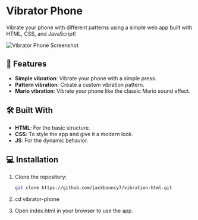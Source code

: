 # Vibrator Phone

Vibrate your phone with different patterns using a simple web app built with HTML, CSS, and JavaScript!

![Vibrator Phone Screenshot](https://i.ibb.co/xqfmBWZ/Screenshot-2.png)

## 🚀 Features

- **Simple vibration**: Vibrate your phone with a simple press.
- **Pattern vibration**: Create a custom vibration pattern.
- **Mario vibration**: Vibrate your phone like the classic Mario sound effect.

## 🛠️ Built With

- **HTML**: For the basic structure.
- **CSS**: To style the app and give it a modern look.
- **JS**: For the dynamic behavior.

## 💻 Installation

1. Clone the repository:

   ```bash
   git clone https://github.com/jackbouncy7/vibration-html.git

   ```

2. cd vibrator-phone

3. Open index.html in your browser to use the app.
